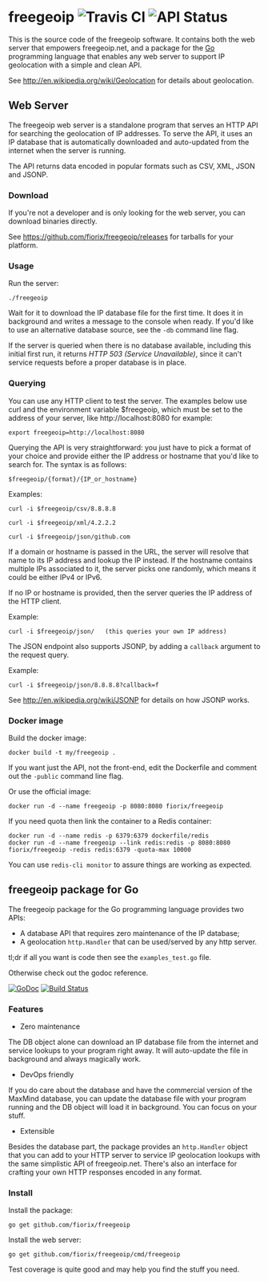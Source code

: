 # freegeoip ![Travis CI](https://img.shields.io/travis/fiorix/freegeoip.svg) ![API Status](http://img.apistatus.org/online/aHR0cDovL2ZyZWVnZW9pcC5uZXQvanNvbi9naXRodWIuY29t.svg)

This is the source code of the freegeoip software. It contains both
the web server that empowers freegeoip.net, and a package for the
[Go](http://golang.org) programming language that enables any web server
to support IP geolocation with a simple and clean API.

See http://en.wikipedia.org/wiki/Geolocation for details about geolocation.

## Web Server

The freegeoip web server is a standalone program that serves an HTTP API
for searching the geolocation of IP addresses. To serve the API, it uses
an IP database that is automatically downloaded and auto-updated from
the internet when the server is running.

The API returns data encoded in popular formats such as CSV, XML, JSON
and JSONP.

### Download

If you're not a developer and is only looking for the web server, you
can download binaries directly.

See https://github.com/fiorix/freegeoip/releases for tarballs for your
platform.

### Usage

Run the server:

	./freegeoip

Wait for it to download the IP database file for the first time. It does
it in background and writes a message to the console when ready. If you'd
like to use an alternative database source, see the `-db` command line
flag.

If the server is queried when there is no database available, including
this initial first run, it returns *HTTP 503 (Service Unavailable)*, since
it can't service requests before a proper database is in place.

### Querying

You can use any HTTP client to test the server. The examples below use
curl and the environment variable $freegeoip, which must be set to the
address of your server, like http://localhost:8080 for example:

	export freegeoip=http://localhost:8080

Querying the API is very straightforward: you just have to pick a format
of your choice and provide either the IP address or hostname that you'd
like to search for. The syntax is as follows:

	$freegeoip/{format}/{IP_or_hostname}

Examples:

	curl -i $freegeoip/csv/8.8.8.8

	curl -i $freegeoip/xml/4.2.2.2

	curl -i $freegeoip/json/github.com

If a domain or hostname is passed in the URL, the server will resolve that
name to its IP address and lookup the IP instead. If the hostname contains
multiple IPs associated to it, the server picks one randomly, which means
it could be either IPv4 or IPv6.

If no IP or hostname is provided, then the server queries the IP address
of the HTTP client.

Example:

	curl -i $freegeoip/json/   (this queries your own IP address)

The JSON endpoint also supports JSONP, by adding a `callback` argument
to the request query.

Example:

	curl -i $freegeoip/json/8.8.8.8?callback=f

See http://en.wikipedia.org/wiki/JSONP for details on how JSONP works.

### Docker image

Build the docker image:

	docker build -t my/freegeoip .

If you want just the API, not the front-end, edit the Dockerfile and
comment out the `-public` command line flag.

Or use the official image:

	docker run -d --name freegeoip -p 8080:8080 fiorix/freegeoip

If you need quota then link the container to a Redis container:

	docker run -d --name redis -p 6379:6379 dockerfile/redis
	docker run -d --name freegeoip --link redis:redis -p 8080:8080 fiorix/freegeoip -redis redis:6379 -quota-max 10000

You can use `redis-cli monitor` to assure things are working as expected.

## freegeoip package for Go

The freegeoip package for the Go programming language provides two APIs:

- A database API that requires zero maintenance of the IP database;
- A geolocation `http.Handler` that can be used/served by any http server.

tl;dr if all you want is code then see the `examples_test.go` file.

Otherwise check out the godoc reference.

[![GoDoc](https://godoc.org/github.com/fiorix/freegeoip?status.svg)](https://godoc.org/github.com/fiorix/freegeoip)
[![Build Status](https://secure.travis-ci.org/fiorix/freegeoip.png)](http://travis-ci.org/fiorix/freegeoip)

### Features

- Zero maintenance

The DB object alone can download an IP database file from the internet and
service lookups to your program right away. It will auto-update the file in
background and always magically work.

- DevOps friendly

If you do care about the database and have the commercial version of the
MaxMind database, you can update the database file with your program running
and the DB object will load it in background. You can focus on your stuff.

- Extensible

Besides the database part, the package provides an `http.Handler` object
that you can add to your HTTP server to service IP geolocation lookups with
the same simplistic API of freegeoip.net. There's also an interface for
crafting your own HTTP responses encoded in any format.

### Install

Install the package:

	go get github.com/fiorix/freegeoip

Install the web server:

	go get github.com/fiorix/freegeoip/cmd/freegeoip

Test coverage is quite good and may help you find the stuff you need.
